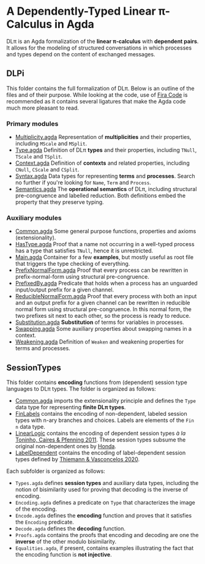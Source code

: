 # A Dependently-Typed Linear π-Calculus in Agda

DLπ is an Agda formalization of the **linear π-calculus** with
**dependent pairs**. It allows for the modeling of structured
conversations in which processes and types depend on the content of
exchanged messages.

## DLPi

This folder contains the full formalization of DLπ. Below is an
outline of the files and of their purpose. While looking at the
code, use of [Fira Code](https://github.com/tonsky/FiraCode) is
recommended as it contains several ligatures that make the Agda code
much more pleasant to read.

### Primary modules

* [Multiplicity.agda](DLPi/Multiplicity.agda) Representation of
  **multiplicities** and their properties, including `MScale` and
  `MSplit`.
* [Type.agda](DLPi/Type.agda) Definition of DLπ **types** and their
  properties, including `TNull`, `TScale` and `TSplit`.
* [Context.agda](DLPi/Context.agda) Definition of **contexts** and
  related properties, including `CNull`, `CScale` and `CSplit`.
* [Syntax.agda](DLPi/Syntax.agda) Data types for representing
  **terms** and **processes**. Search no further if you're looking
  for `Name`, `Term` and `Process`.
* [Semantics.agda](DLPi/Semantics.agda) The **operational
  semantics** of DLπ, including structural pre-congruence and
  labelled reduction. Both definitions embed the property that they
  preserve typing.

### Auxiliary modules

* [Common.agda](DLPi/Common.agda) Some general purpose functions,
  properties and axioms (extensionality).
* [HasType.agda](DLPi/HasType.agda) Proof that a name not occurring
  in a well-typed process has a type that satisfies `TNull`, hence
  it is unrestricted.
* [Main.agda](DLPi/Main.agda) Container for a few **examples**, but
  mostly useful as root file that triggers the type checking of
  everything.
* [PrefixNormalForm.agda](DLPi/PrefixNormalForm.agda) Proof that
  every process can be rewritten in prefix-normal-form using
  structural pre-congruence.
* [PrefixedBy.agda](DLPi/PrefixedBy.agda) Predicate that holds when
  a process has an unguarded input/output prefix for a given channel.
* [ReducibleNormalForm.agda](DLPi/ReducibleNormalForm.agda) Proof
  that every process with both an input and an output prefix for a
  given channel can be rewritten in reducible normal form using
  structural pre-congruence. In this normal form, the two prefixes
  sit next to each other, so the process is ready to reduce.
* [Substitution.agda](DLPi/Substitution.agda) **Substitution** of
  terms for variables in processes.
* [Swapping.agda](DLPi/Swapping.agda) Some auxiliary properties
  about swapping names in a context.
* [Weakening.agda](DLPi/Weakening.agda) Definition of `Weaken` and
  weakening properties for terms and processes.

## SessionTypes

This folder contains **encoding** functions from (dependent) session
type languages to DLπ types. The folder is organized as follows:

* [Common.agda](SessionTypes/Common.agda) imports the extensionality
  principle and defines the `Type` data type for representing
  **finite DLπ types**.
* [FinLabels](SessionTypes/FinLabels) contains the encoding of
  non-dependent, labeled session types with n-ary branches and
  choices. Labels are elements of the `Fin n` data type.
* [LinearLogic](SessionTypes/LinearLogic) contains the encoding of
  dependent session types *à la* [Toninho, Caires & Pfenning
  2011](https://doi.org/10.1145/2003476.2003499). These session
  types subsume the original non-dependent ones by
  [Honda](https://doi.org/10.1007/3-540-57208-2_35).
* [LabelDependent](SessionTypes/LabelDependent) contains the
  encoding of label-dependent session types defined by [Thiemann &
  Vasconcelos 2020](https://doi.org/10.1145/3371135).

Each subfolder is organized as follows:

* `Types.agda` defines **session types** and auxiliary data types,
  including the notion of bisimilarity used for proving that
  decoding is the inverse of encoding.
* `Encoding.agda` defines a predicate on `Type` that characterizes
  the image of the encoding.
* `Encode.agda` defines the **encoding** function and proves that it
  satisfies the `Encoding` predicate.
* `Decode.agda` defines the **decoding** function.
* `Proofs.agda` contains the proofs that encoding and decoding are
  one the **inverse** of the other modulo bisimilarity.
* `Equalities.agda`, if present, contains examples illustrating
  the fact that the encoding function is **not injective**.
